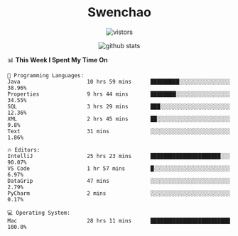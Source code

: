 <h1 align="center">Swenchao</h3>

<p align="center">
  <img src="https://visitor-badge.glitch.me/badge?page_id=Swenchao" alt="vistors" />
</p>

<p align="center">
  <img src="https://github-readme-stats.vercel.app/api?username=Swenchao&count_private=true&show_icons=true&theme=vue-dark&hide_title=true" alt="github stats" />
</p>

<!--START_SECTION:waka-->
📊 **This Week I Spent My Time On** 

```text
💬 Programming Languages: 
Java                     10 hrs 59 mins      █████████░░░░░░░░░░░░░░░░   38.96% 
Properties               9 hrs 44 mins       ████████░░░░░░░░░░░░░░░░░   34.55% 
SQL                      3 hrs 29 mins       ███░░░░░░░░░░░░░░░░░░░░░░   12.36% 
XML                      2 hrs 45 mins       ██░░░░░░░░░░░░░░░░░░░░░░░   9.8% 
Text                     31 mins             ░░░░░░░░░░░░░░░░░░░░░░░░░   1.86%

🔥 Editors: 
IntelliJ                 25 hrs 23 mins      ██████████████████████░░░   90.07% 
VS Code                  1 hr 57 mins        █░░░░░░░░░░░░░░░░░░░░░░░░   6.97% 
DataGrip                 47 mins             ░░░░░░░░░░░░░░░░░░░░░░░░░   2.79% 
PyCharm                  2 mins              ░░░░░░░░░░░░░░░░░░░░░░░░░   0.17%

💻 Operating System: 
Mac                      28 hrs 11 mins      █████████████████████████   100.0%

```


<!--END_SECTION:waka-->
